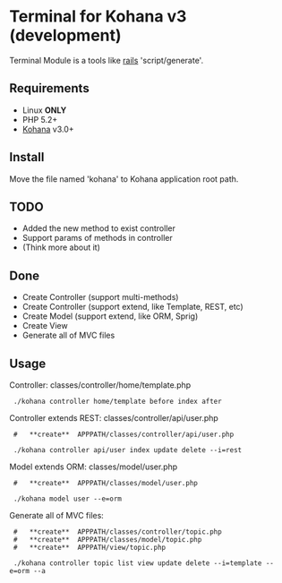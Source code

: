 # Terminal for Kohana v3 (development)

Terminal Module is a tools like [rails](http://rubyonrails.org/) 'script/generate'.

## Requirements

* Linux **ONLY**
* PHP 5.2+
* [Kohana](http://github.com/kohana/kohana) v3.0+


## Install

Move the file named 'kohana' to Kohana application root path.

## TODO

* Added the new method to exist controller
* Support params of methods in controller
* (Think more about it)

## Done

* Create Controller (support multi-methods)
* Create Controller (support extend, like Template, REST, etc)
* Create Model (support extend, like ORM, Sprig)
* Create View
* Generate all of MVC files

## Usage

Controller: classes/controller/home/template.php

     ./kohana controller home/template before index after

Controller extends REST: classes/controller/api/user.php

     #   **create**  APPPATH/classes/controller/api/user.php

     ./kohana controller api/user index update delete --i=rest

Model extends ORM: classes/model/user.php

     #   **create**  APPPATH/classes/model/user.php

     ./kohana model user --e=orm

Generate all of MVC files:

     #   **create**  APPPATH/classes/controller/topic.php
     #   **create**  APPPATH/classes/model/topic.php
     #   **create**  APPPATH/view/topic.php

     ./kohana controller topic list view update delete --i=template --e=orm --a
